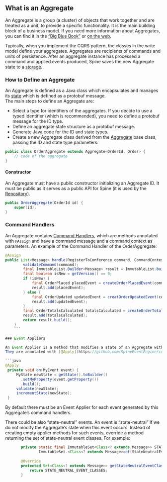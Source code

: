 ## What is an Aggregate

An Aggregate is a group (a cluster) of objects that work together and are treated as a unit, to provide a specific functionality. It is the main building block of a business model. If you need more information about Aggregates, you can find it in the [“Big Blue Book”](http://www.amazon.com/Domain-Driven-Design-Tackling-Complexity-Software/dp/0321125215) or [on the web](http://blog.sapiensworks.com/post/2012/04/18/DDD-Aggregates-And-Aggregates-Root-Explained.aspx).

Typically, when you implement the CQRS pattern, the classes in the write model define your aggregates. Aggregates are recipients of commands and units of persistence. After an aggregate instance has processed a command and applied events produced, Spine saves the new Aggregate state to a [storage](../data-storage/index.md).

### How to Define an Aggregate

An Aggregate is defined as a Java class which encapsulates and manages its [state](../biz-model/aggregate-states.md) which is defined as a protobuf message.  
The main steps to define an Aggregate are:

* Select a type for identifiers of the aggregates. If you decide to use a typed identifier (which is recommended), you need to define a protobuf message for the ID type.
* Define an aggregate state structure as a protobuf message.
* Generate Java code for the ID and state types.
* Create a new Aggregate class derived from the [Aggregate](https://github.com/SpineEventEngine/core-java/blob/master/server/src/main/java/org/spine3/server/aggregate/Aggregate.java) base class, passing the ID and state type parameters:

```java
public class OrderAggregate extends Aggregate<OrderId, Order> {
    // code of the aggregate
}
```


#### Constructor 

An Aggregate must have a public constructor initializing an Aggregate ID. It must be public as it serves as a public API for Spine (it is used by the [Repository](./repository.md)).

```java
public OrderAggregate(OrderId id) {
    super(id);
}
```
### Command Handlers

An Aggregate contains [Command Handlers](/command-handler.md), which are methods annotated with `@Assign` and have a command message and a command context as parameters. An example of the Command Handler of the OrderAggregate:

```java
@Assign
public List<Message> handle(RegisterToConference command, CommandContext context) {
        validateCommand(command);
        final ImmutableList.Builder<Message> result = ImmutableList.builder();
        final boolean isNew = getVersion() == 0;
        if (isNew) {
            final OrderPlaced placedEvent = createOrderPlacedEvent(command);
            result.add(placedEvent);
        } else {
            final OrderUpdated updatedEvent = creatOrderUpdatedEvent(command);
            result.add(updatedEvent);
        }
        final OrderTotalsCalculated totalsCalculated = createOrderTotalsCalculatedEvent(command);
        result.add(totalsCalculated);
        return result.build();
    }
    ```

### Event Appliers

An Event Applier is a method that modifies a state of an Aggregate with the data from the passed event. Event Appliers are not supposed to be called from the outside of the declaring aggregate class. As such they are declared private by convention set in the Spine framework. 
They are annotated with [@Apply](https://github.com/SpineEventEngine/core-java/blob/c7901d99c497a639ee9132124bd6d4bec713f179/server/src/main/java/org/spine3/server/aggregate/Apply.java).

```java
@Apply
 private void on(MyEvent event) {
     MyState newState = getState().toBuilder()
       .setMyProperty(event.getProperty())
       .build();
     validate(newState);
     incrementState(newState);
 }
```
By default there must be an Event Applier for each event generated by this Aggregate’s command handlers.

There could be also “state-neutral” events. An event is “state-neutral” if we do not modify the Aggregate’s state when this event occurs. Instead of creating empty applier methods for such events, override a method returning the set of state-neutral event classes. For example:
```java
       private static final ImmutableSet<Class<? extends Message>> STATE_NEUTRAL_EVENT_CLASSES =
               ImmutableSet.<Class<? extends Message>>of(StateNeutralEvent.class);
      
       @Override
       protected Set<Class<? extends Message>> getStateNeutralEventClasses() {
           return STATE_NEUTRAL_EVENT_CLASSES;
       }
```